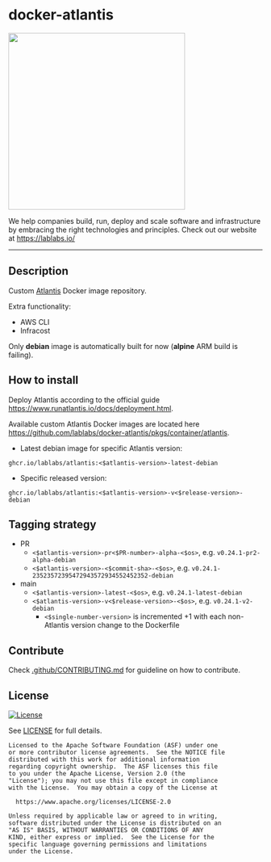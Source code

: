 # docker-atlantis
[<img src="https://lablabs.io/static/ll-logo.png" width=350px>](https://lablabs.io/)

We help companies build, run, deploy and scale software and infrastructure by embracing the right technologies and principles. Check out our website at <https://lablabs.io/>

---

## Description
Custom [Atlantis](https://github.com/runatlantis/atlantis) Docker image repository.

Extra functionality:
- AWS CLI
- Infracost

Only **debian** image is automatically built for now (**alpine** ARM build is failing).

## How to install
Deploy Atlantis according to the official guide https://www.runatlantis.io/docs/deployment.html.

Available custom Atlantis Docker images are located here https://github.com/lablabs/docker-atlantis/pkgs/container/atlantis.
- Latest debian image for specific Atlantis version:
```shell
ghcr.io/lablabs/atlantis:<$atlantis-version>-latest-debian
```
- Specific released version:
```shell
ghcr.io/lablabs/atlantis:<$atlantis-version>-v<$release-version>-debian
```

## Tagging strategy
- PR
  - `<$atlantis-version>-pr<$PR-number>-alpha-<$os>`, e.g. `v0.24.1-pr2-alpha-debian`
  - `<$atlantis-version>-<$commit-sha>-<$os>`, e.g. `v0.24.1-23523572395472943572934552452352-debian`
- main
  - `<$atlantis-version>-latest-<$os>`, e.g. `v0.24.1-latest-debian`
  - `<$atlantis-version>-v<$release-version>-<$os>`, e.g. `v0.24.1-v2-debian`
    - `<$single-number-version>` is incremented +1 with each non-Atlantis version change to the Dockerfile

## Contribute
Check [.github/CONTRIBUTING.md](.github/CONTRIBUTING.md) for guideline on how to contribute.

## License

[![License](https://img.shields.io/badge/License-Apache%202.0-blue.svg)](https://opensource.org/licenses/Apache-2.0)

See [LICENSE](LICENSE) for full details.

    Licensed to the Apache Software Foundation (ASF) under one
    or more contributor license agreements.  See the NOTICE file
    distributed with this work for additional information
    regarding copyright ownership.  The ASF licenses this file
    to you under the Apache License, Version 2.0 (the
    "License"); you may not use this file except in compliance
    with the License.  You may obtain a copy of the License at

      https://www.apache.org/licenses/LICENSE-2.0

    Unless required by applicable law or agreed to in writing,
    software distributed under the License is distributed on an
    "AS IS" BASIS, WITHOUT WARRANTIES OR CONDITIONS OF ANY
    KIND, either express or implied.  See the License for the
    specific language governing permissions and limitations
    under the License.
